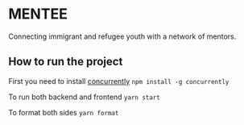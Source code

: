 # MENTEE
Connecting immigrant and refugee youth with a network of mentors.

## How to run the project
First you need to install [concurrently](https://www.npmjs.com/package/concurrently)
`npm install -g concurrently`

To run both backend and frontend
`yarn start`

To format both sides
`yarn format`